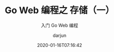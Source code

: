 ---
layout:		post
title:		"Go Web 编程之 存储（一）"
subtitle: 	"入门 Go Web 编程"
date:		2020-01-16T07:16:42
author:		"darjun"
image:	"img/post-bg-2015.jpg"
tags:
    - Go Web 编程
URL: "2020/01/16/goweb/db1"
categories: [
	"Go"
]
---
